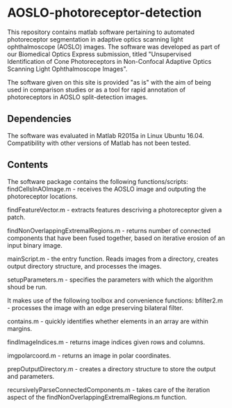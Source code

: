 # AOSLO-photoreceptor-detection
This repository contains matlab software pertaining to automated photoreceptor segmentation in adaptive optics scanning light ophthalmoscope (AOSLO) images. The software was developed as part of our Biomedical Optics Express submission, titled "Unsupervised Identification of Cone Photoreceptors in Non-Confocal Adaptive Optics Scanning Light Ophthalmoscope Images". 

The software given on this site is provided "as is" with the aim of being used in comparison studies or as a tool for rapid annotation of photoreceptors in AOSLO split-detection images.

## Dependencies
The software was evaluated in Matlab R2015a in Linux Ubuntu 16.04. Compatibility with other versions of Matlab has not been tested.

## Contents
The software package contains the following functions/scripts:
findCellsInAOImage.m - receives the AOSLO image and outputing the photoreceptor locations.

findFeatureVector.m - extracts features descriving a photoreceptor given a patch.

findNonOverlappingExtremalRegions.m - returns number of connected components that have been fused together, based on iterative erosion of an input binary image.

mainScript.m - the entry function. Reads images from a directory, creates output directory structure, and processes the images.

setupParameters.m - specifies the parameters with which the algorithm shoud be run.

It makes use of the following toolbox and convenience functions:
bfilter2.m - processes the image with an edge preserving bilateral filter.

contains.m - quickly identifies whether elements in an array are within margins.

findImageIndices.m - returns image indices given rows and columns.

imgpolarcoord.m - returns an image in polar coordinates.

prepOutputDirectory.m - creates a directory structure to store the output and parameters.

recursivelyParseConnectedComponents.m - takes care of the iteration aspect of the findNonOverlappingExtremalRegions.m function.
